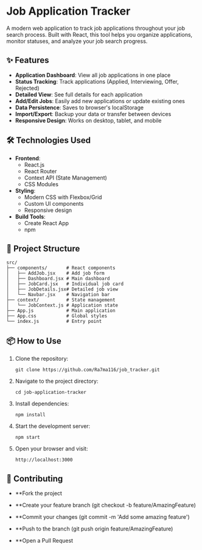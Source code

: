 # Job Application Tracker

A modern web application to track job applications throughout your job search process. Built with React, this tool helps you organize applications, monitor statuses, and analyze your job search progress.

## ✨ Features

- **Application Dashboard**: View all job applications in one place
- **Status Tracking**: Track applications (Applied, Interviewing, Offer, Rejected)
- **Detailed View**: See full details for each application
- **Add/Edit Jobs**: Easily add new applications or update existing ones
- **Data Persistence**: Saves to browser's localStorage
- **Import/Export**: Backup your data or transfer between devices
- **Responsive Design**: Works on desktop, tablet, and mobile

## 🛠️ Technologies Used

- **Frontend**: 
  - React.js
  - React Router
  - Context API (State Management)
  - CSS Modules
- **Styling**:
  - Modern CSS with Flexbox/Grid
  - Custom UI components
  - Responsive design
- **Build Tools**:
  - Create React App
  - npm
## 📂 Project Structure
```
src/
├── components/       # React components
│   ├── AddJob.jsx    # Add job form
│   ├── Dashboard.jsx # Main dashboard
│   ├── JobCard.jsx   # Individual job card
│   ├── JobDetails.jsx# Detailed job view
│   └── Navbar.jsx    # Navigation bar
├── context/          # State management
│   └── JobContext.js # Application state
├── App.js            # Main application
├── App.css           # Global styles
└── index.js          # Entry point
```
## 📦 How to Use

1. Clone the repository:
   ```
   git clone https://github.com/Ra7ma116/job_tracker.git
   ```
2. Navigate to the project directory:
   ```
   cd job-application-tracker
   ```
3. Install dependencies:
   ```
   npm install
   ```
4. Start the development server:
   ```
   npm start
   ```
5. Open your browser and visit:
   ```
   http://localhost:3000  
   ```
 ## 🤝 Contributing

 - **Fork the project

 - **Create your feature branch (git checkout -b feature/AmazingFeature)

 - **Commit your changes (git commit -m 'Add some amazing feature')

 - **Push to the branch (git push origin feature/AmazingFeature)

 - **Open a Pull Request
